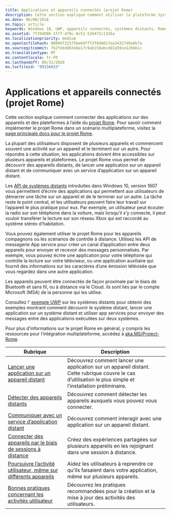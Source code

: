 ```yaml
---
title: Applications et appareils connectés (projet Rome)
description: Cette section explique comment utiliser la plateforme Systèmes distants pour identifier les appareils distants, lancer une application sur un appareil distant et communiquer avec un service d’application sur un appareil distant.
ms.date: 06/08/2018
ms.topic: article
keywords: Windows 10, UWP, appareils connectés, systèmes distants, Rome, projet Rome
ms.assetid: 7f39d080-1fff-478c-8c51-526472c1326a
ms.localizationpriority: medium
ms.openlocfilehash: 08004f22575be69fff3f8d8017ea34327d9a0b7a
ms.sourcegitcommit: 7b2febddb3e8a17c9ab158abcdd2a59ce126661c
ms.translationtype: MT
ms.contentlocale: fr-FR
ms.lasthandoff: 08/31/2020
ms.locfileid: "89156033"
---
```

# <a name="connected-apps-and-devices-project-rome"></a>Applications et appareils connectés (projet Rome)

Cette section explique comment connecter des applications sur des appareils et des plateformes à l’aide du [projet Rome](https://developer.microsoft.com/windows/project-rome). Pour savoir comment implémenter le projet Rome dans un scénario multiplateforme, visitez la [page principale docs pour le projet Rome](/windows/project-rome/).

La plupart des utilisateurs disposent de plusieurs appareils et commencent souvent une activité sur un appareil et le terminent sur un autre. Pour répondre à cette situation, les applications doivent être accessibles sur plusieurs appareils et plateformes. Le projet Rome vous permet de découvrir des appareils distants, de lancer une application sur un appareil distant et de communiquer avec un service d’application sur un appareil distant.

Les [API de systèmes distants](/uwp/api/Windows.System.RemoteSystems) introduites dans Windows 10, version 1607 vous permettent d’écrire des applications qui permettent aux utilisateurs de démarrer une tâche sur un appareil et de le terminer sur un autre. La tâche reste le point central, et les utilisateurs peuvent faire leur travail sur l’appareil le plus pratique pour eux. Par exemple, un utilisateur peut écouter la radio sur son téléphone dans la voiture, mais lorsqu’il s’y connecte, il peut vouloir transférer la lecture sur son réseau Xbox qui est raccordé au système stéréo d’habitation.

Vous pouvez également utiliser le projet Rome pour les appareils compagnons ou les scénarios de contrôle à distance. Utilisez les API de messagerie App service pour créer un canal d’application entre deux appareils pour envoyer et recevoir des messages personnalisés. Par exemple, vous pouvez écrire une application pour votre téléphone qui contrôle la lecture sur votre téléviseur, ou une application auxiliaire qui fournit des informations sur les caractères d’une émission télévisée que vous regardez dans une autre application.  

Les appareils peuvent être connectés de façon proximale par le biais de Bluetooth et sans fil, ou à distance via le Cloud. ils sont liés par le compte Microsoft (MSA) de la personne qui les utilise.

Consultez l' [exemple UWP](https://github.com/Microsoft/Windows-universal-samples/tree/dev/Samples/RemoteSystems ) sur les systèmes distants pour obtenir des exemples montrant comment découvrir le système distant, lancer une application sur un système distant et utiliser app services pour envoyer des messages entre des applications exécutées sur deux systèmes.

Pour plus d’informations sur le projet Rome en général, y compris les ressources pour l’intégration multiplateforme, accédez à [aka.MS/Project-Rome](https://developer.microsoft.com/windows/project-rome).

| Rubrique | Description |
|-------|-------------|
| [Lancer une application sur un appareil distant](launch-a-remote-app.md) | Découvrez comment lancer une application sur un appareil distant. Cette rubrique couvre le cas d’utilisation le plus simple et l’installation préliminaire.  |
| [Détecter des appareils distants](discover-remote-devices.md)  | Découvrez comment détecter les appareils auxquels vous pouvez vous connecter. |
| [Communiquer avec un service d’application distant](communicate-with-a-remote-app-service.md) | Découvrez comment interagir avec une application sur un appareil distant. |
| [Connecter des appareils par le biais de sessions à distance](remote-sessions.md) | Créez des expériences partagées sur plusieurs appareils en les rejoignant dans une session à distance. |
| [Poursuivre l’activité utilisateur, même sur différents appareils](useractivities.md)| Aidez les utilisateurs à reprendre ce qu’ils faisaient dans votre application, même sur plusieurs appareils.|
| [Bonnes pratiques concernant les activités utilisateur](useractivities-best-practices.md)| Découvrez les pratiques recommandées pour la création et la mise à jour des activités des utilisateurs.|